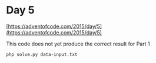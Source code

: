 # Day 5

[https://adventofcode.com/2015/day/5](https://adventofcode.com/2015/day/5)

This code does not yet produce the correct result for Part 1

```
php solve.py data-input.txt
```
